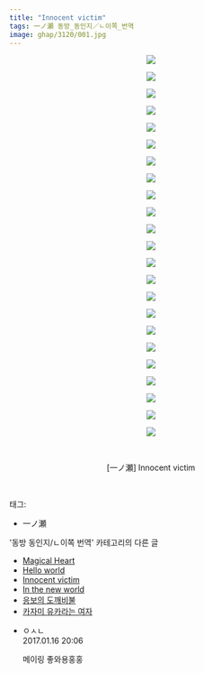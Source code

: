 ```yaml
---
title: "Innocent victim"
tags: 一ノ瀬 동방_동인지／ㄴ이쪽_번역
image: ghap/3120/001.jpg
---
```

<div class="article">
<p style="text-align: center; clear: none; float: none;"><img src="{{ site.nasurl }}/ghap/3120/001.jpg"/></p>
<p style="text-align: center; clear: none; float: none;"><img src="{{ site.nasurl }}/ghap/3120/002.jpg"/></p>
<p style="text-align: center; clear: none; float: none;"><img src="{{ site.nasurl }}/ghap/3120/003.jpg"/></p>
<p style="text-align: center; clear: none; float: none;"><img src="{{ site.nasurl }}/ghap/3120/004.jpg"/></p>
<p style="text-align: center; clear: none; float: none;"><img src="{{ site.nasurl }}/ghap/3120/005.jpg"/></p>
<p style="text-align: center; clear: none; float: none;"><img src="{{ site.nasurl }}/ghap/3120/006.jpg"/></p>
<p style="text-align: center; clear: none; float: none;"><img src="{{ site.nasurl }}/ghap/3120/007.jpg"/></p>
<p style="text-align: center; clear: none; float: none;"><img src="{{ site.nasurl }}/ghap/3120/008.jpg"/></p>
<p style="text-align: center; clear: none; float: none;"><img src="{{ site.nasurl }}/ghap/3120/009.jpg"/></p>
<p style="text-align: center; clear: none; float: none;"><img src="{{ site.nasurl }}/ghap/3120/010.jpg"/></p>
<p style="text-align: center; clear: none; float: none;"><img src="{{ site.nasurl }}/ghap/3120/011.jpg"/></p>
<p style="text-align: center; clear: none; float: none;"><img src="{{ site.nasurl }}/ghap/3120/012.jpg"/></p>
<p style="text-align: center; clear: none; float: none;"><img src="{{ site.nasurl }}/ghap/3120/013.jpg"/></p>
<p style="text-align: center; clear: none; float: none;"><img src="{{ site.nasurl }}/ghap/3120/014.jpg"/></p>
<p style="text-align: center; clear: none; float: none;"><img src="{{ site.nasurl }}/ghap/3120/015.jpg"/></p>
<p style="text-align: center; clear: none; float: none;"><img src="{{ site.nasurl }}/ghap/3120/016.jpg"/></p>
<p style="text-align: center; clear: none; float: none;"><img src="{{ site.nasurl }}/ghap/3120/017.jpg"/></p>
<p style="text-align: center; clear: none; float: none;"><img src="{{ site.nasurl }}/ghap/3120/018.jpg"/></p>
<p style="text-align: center; clear: none; float: none;"><img src="{{ site.nasurl }}/ghap/3120/019.jpg"/></p>
<p style="text-align: center; clear: none; float: none;"><img src="{{ site.nasurl }}/ghap/3120/020.jpg"/></p>
<p style="text-align: center; clear: none; float: none;"><img src="{{ site.nasurl }}/ghap/3120/021.jpg"/></p>
<p style="text-align: center; clear: none; float: none;"><img src="{{ site.nasurl }}/ghap/3120/022.jpg"/></p>
<p style="text-align: center; clear: none; float: none;"><img src="{{ site.nasurl }}/ghap/3120/023.jpg"/></p>
<p style="text-align: center; clear: none; float: none;"><br/></p>
<p style="text-align: center; clear: none; float: none;">[一ノ瀬] Innocent victim</p>
<p><br/></p>
</div><div class="tagTrail">
<p>태그: </p>
<ul>
<li>一ノ瀬</li>
</ul>
</div><div class="another">
<p>'동방 동인지/ㄴ이쪽 번역' 카테고리의 다른 글</p>
<ul>
<li><a href="/2017-01-18-ghap_3122">Magical Heart</a></li>
<li><a href="/2017-01-17-ghap_3121">Hello world</a></li>
<li><a href="/2017-01-16-ghap_3120">Innocent victim</a></li>
<li><a href="/2017-01-16-ghap_3119">In the new world</a></li>
<li><a href="/2017-01-15-ghap_3118">응보의 도깨비불</a></li>
<li><a href="/2017-01-11-ghap_3104">카자미 유카라는 여자</a></li>
</ul>
</div><div class="cb_module cb_fluid">
<div class="cb_wrt cb_profile">
<div class="comment">
<ul>
<li class="cb_thumb_off" id="comment14893207">
<div class="cb_comment_area">
<div class="cb_info_area">
<div class="cb_section">
<span class="cb_nick_name">ㅇㅅㄴ</span>
</div>
<div class="cb_section">
<span class="cb_date">2017.01.16 20:06 </span>
</div>
</div>
<div class="cb_dsc_comment">
<p class="cb_dsc">
											메이링 좋와용홍홍
										</p>
</div>
</div></li>
</ul>
</div>
</div><!-- commentList close -->
</div>
